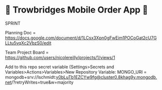 # 🍦 Trowbridges Mobile Order App 🍦
SPRINT

Planning Doc = https://docs.google.com/document/d/1LCsx3Xpn0gFwEim1POCoGat2cU7GLLtu5vqXc2VbzS0/edit

Team Project Board = https://github.com/users/nicolereilly/projects/1/views/1

Add to this repo secret variable (Settings>Secrets and Variables>Actions>Variables>New Repository Variable: 
MONGO_URI = mongodb+srv://lschmidt:y0bLuTb1EZCYw9fg@cluster0.8khag9y.mongodb.net/?retryWrites=true&w=majority


